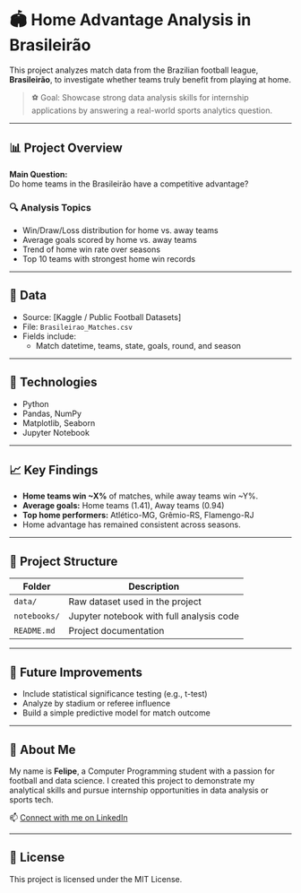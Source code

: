 # 🏟️ Home Advantage Analysis in Brasileirão

This project analyzes match data from the Brazilian football league, **Brasileirão**, to investigate whether teams truly benefit from playing at home.

> ⚽️ Goal: Showcase strong data analysis skills for internship applications by answering a real-world sports analytics question.

---

## 📊 Project Overview

**Main Question:**  
Do home teams in the Brasileirão have a competitive advantage?

### 🔍 Analysis Topics

- Win/Draw/Loss distribution for home vs. away teams
- Average goals scored by home vs. away teams
- Trend of home win rate over seasons
- Top 10 teams with strongest home win records

---

## 📁 Data

- Source: [Kaggle / Public Football Datasets]
- File: `Brasileirao_Matches.csv`
- Fields include:
  - Match datetime, teams, state, goals, round, and season

---

## 🔧 Technologies

- Python
- Pandas, NumPy
- Matplotlib, Seaborn
- Jupyter Notebook

---

## 📈 Key Findings

- **Home teams win ~X%** of matches, while away teams win ~Y%.
- **Average goals:** Home teams (1.41), Away teams (0.94)
- **Top home performers:** Atlético-MG, Grêmio-RS, Flamengo-RJ
- Home advantage has remained consistent across seasons.

---

## 📂 Project Structure

| Folder        | Description                              |
|---------------|------------------------------------------|
| `data/`       | Raw dataset used in the project          |
| `notebooks/`  | Jupyter notebook with full analysis code |
| `README.md`   | Project documentation                    |

---

## 🚀 Future Improvements

- Include statistical significance testing (e.g., t-test)
- Analyze by stadium or referee influence
- Build a simple predictive model for match outcome

---

## 🙋 About Me

My name is **Felipe**, a Computer Programming student with a passion for football and data science. I created this project to demonstrate my analytical skills and pursue internship opportunities in data analysis or sports tech.

📫 [Connect with me on LinkedIn](https://www.linkedin.com/in/felipe-mattos-630557274)

---

## 📎 License

This project is licensed under the MIT License.
